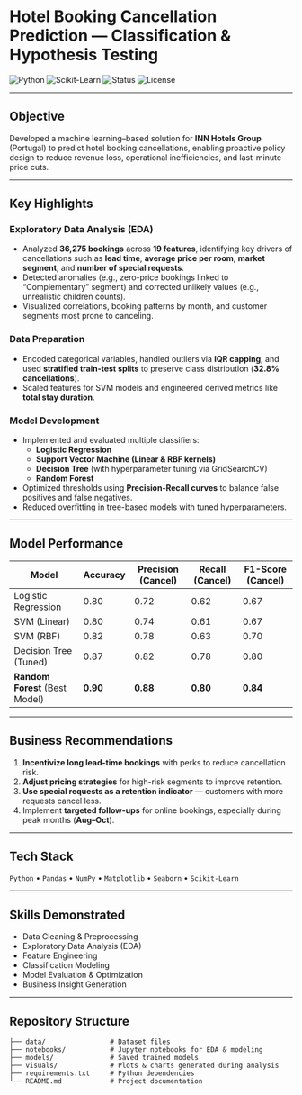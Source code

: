 # Hotel Booking Cancellation Prediction — Classification & Hypothesis Testing  

![Python](https://img.shields.io/badge/Python-3.8%2B-blue)
![Scikit-Learn](https://img.shields.io/badge/ML-ScikitLearn-orange)
![Status](https://img.shields.io/badge/Status-Completed-brightgreen)
![License](https://img.shields.io/badge/License-MIT-lightgrey)

---

## Objective  
Developed a machine learning–based solution for **INN Hotels Group** (Portugal) to predict hotel booking cancellations, enabling proactive policy design to reduce revenue loss, operational inefficiencies, and last-minute price cuts.  

---

## Key Highlights  

### **Exploratory Data Analysis (EDA)**  
- Analyzed **36,275 bookings** across **19 features**, identifying key drivers of cancellations such as **lead time**, **average price per room**, **market segment**, and **number of special requests**.  
- Detected anomalies (e.g., zero-price bookings linked to “Complementary” segment) and corrected unlikely values (e.g., unrealistic children counts).  
- Visualized correlations, booking patterns by month, and customer segments most prone to canceling.  

### **Data Preparation**  
- Encoded categorical variables, handled outliers via **IQR capping**, and used **stratified train-test splits** to preserve class distribution (**32.8% cancellations**).  
- Scaled features for SVM models and engineered derived metrics like **total stay duration**.  

### **Model Development**  
- Implemented and evaluated multiple classifiers:  
  - **Logistic Regression**  
  - **Support Vector Machine (Linear & RBF kernels)**  
  - **Decision Tree** (with hyperparameter tuning via GridSearchCV)  
  - **Random Forest**  
- Optimized thresholds using **Precision-Recall curves** to balance false positives and false negatives.  
- Reduced overfitting in tree-based models with tuned hyperparameters.  

---

## Model Performance  

| Model                         | Accuracy | Precision (Cancel) | Recall (Cancel) | F1-Score (Cancel) |
|--------------------------------|----------|--------------------|-----------------|-------------------|
| Logistic Regression            | 0.80     | 0.72               | 0.62            | 0.67              |
| SVM (Linear)                   | 0.80     | 0.74               | 0.61            | 0.67              |
| SVM (RBF)                      | 0.82     | 0.78               | 0.63            | 0.70              |
| Decision Tree (Tuned)          | 0.87     | 0.82               | 0.78            | 0.80              |
| **Random Forest** (Best Model) | **0.90** | **0.88**           | **0.80**        | **0.84**          |

---

## Business Recommendations  
1. **Incentivize long lead-time bookings** with perks to reduce cancellation risk.  
2. **Adjust pricing strategies** for high-risk segments to improve retention.  
3. **Use special requests as a retention indicator** — customers with more requests cancel less.  
4. Implement **targeted follow-ups** for online bookings, especially during peak months (**Aug–Oct**).  

---

## Tech Stack  
`Python` • `Pandas` • `NumPy` • `Matplotlib` • `Seaborn` • `Scikit-Learn`  

---

## Skills Demonstrated  
- Data Cleaning & Preprocessing  
- Exploratory Data Analysis (EDA)  
- Feature Engineering  
- Classification Modeling  
- Model Evaluation & Optimization  
- Business Insight Generation  

---

## Repository Structure  
```plaintext
├── data/                # Dataset files  
├── notebooks/           # Jupyter notebooks for EDA & modeling  
├── models/              # Saved trained models  
├── visuals/             # Plots & charts generated during analysis  
├── requirements.txt     # Python dependencies  
└── README.md            # Project documentation  
